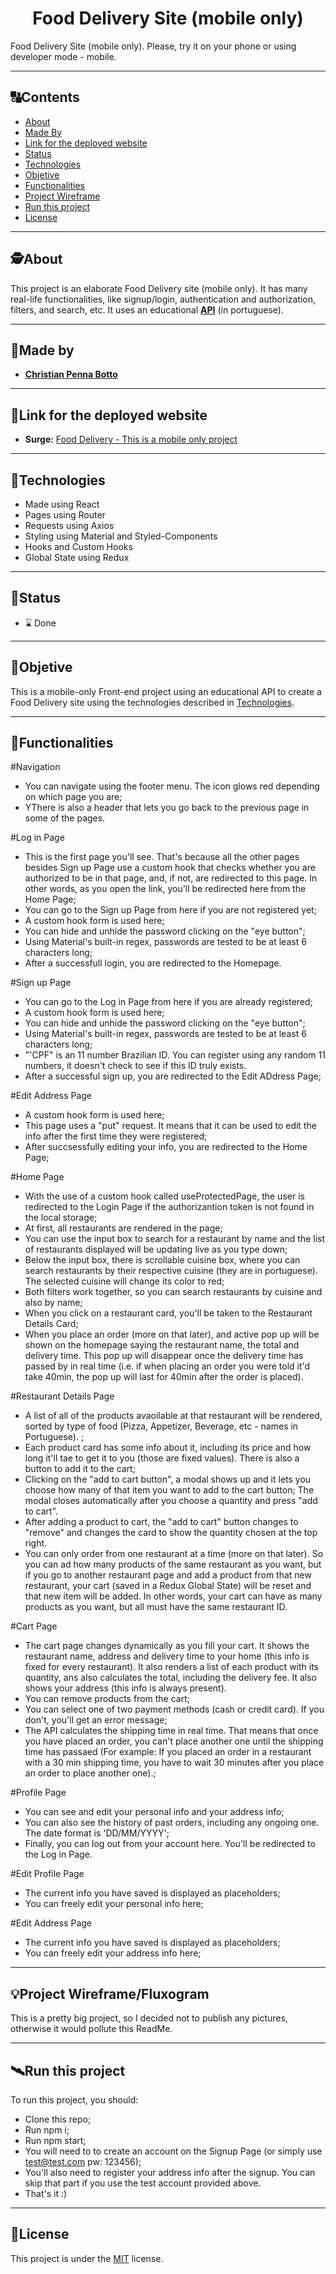 <h1 align="center">
     Food Delivery Site (mobile only)
</h1>

Food Delivery Site (mobile only). Please, try it on your phone or using developer mode - mobile.


---

##  🔠Contents

<!--ts-->
   * [About](#about)
   * [Made By](#made-by)
   * [Link for the deployed website](#link-for-the-deployed-website)
   * [Status](#status)
   * [Technologies](#Technologies)
   * [Objetive](#objetive)
   * [Functionalities](#functionalities)
   * [Project Wireframe](#project-wireframe)
   * [Run this project](#run-this-project)
   * [License](#license)
<!--te-->


---

##  🕵About

This project is an elaborate Food Delivery site (mobile only). It has many real-life functionalities, like signup/login, authentication and authorization, filters, and search, etc. It uses an educational [**API**](https://documenter.getpostman.com/view/7549981/SWTEdGtT) (in portuguese). 

---

##  👨Made by

-  [**Christian Penna Botto**](https://github.com/chriss3008) 

---
## 🔗Link for the deployed website

- **Surge:** [Food Delivery - This is a mobile only project](https://food-delivery-christian-penna-botto.surge.sh/) 

---

## 🔭Technologies 

<!--ts-->
   * Made using React
   * Pages using Router
   * Requests using Axios
   * Styling using Material and Styled-Components
   * Hooks and Custom Hooks
   * Global State using Redux
<!--te-->


---
##  🧭Status 

 - ⌛ Done
 
---

##  🎯Objetive

This is a mobile-only Front-end project using an educational API to create a Food Delivery site using the technologies described in [Technologies](#Technologies).

---

##  🔨Functionalities

#Navigation
   * You can navigate using the footer menu. The icon glows red depending on which page you are;
   * YThere is also a header that lets you go back to the previous page in some of the pages.

 #Log in Page
   * This is the first page you'll see. That's because all the other pages besides Sign up Page use a custom hook that checks whether you are authorized to be in that page, and, if not, are redirected to this page. In other words, as you open the link, you'll be redirected here from the Home Page;
   * You can go to the Sign up Page from here if you are not registered yet;
   * A custom hook form is used here;
   * You can hide and unhide the password clicking on the "eye button";
   * Using Material's built-in regex, passwords are tested to be at least 6 characters long;
   * After a successfull login, you are redirected to the Homepage.

#Sign up Page
   * You can go to the Log in Page from here if you are already registered;
   * A custom hook form is used here;
   * You can hide and unhide the password clicking on the "eye button";
   * Using Material's built-in regex, passwords are tested to be at least 6 characters long;
   * "'CPF" is an 11 number Brazilian ID. You can register using any random 11 numbers, it doesn't check to see if this ID truly exists.
   * After a successful sign up, you are redirected to the Edit ADdress Page;

#Edit Address Page
   * A custom hook form is used here;
   * This page uses a "put" request. It means that it can be used to edit the info after the first time they were registered;
   * After succsessfully editing your info, you are redirected to the Home Page;

#Home Page
   * With the use of a custom hook called useProtectedPage, the user is redirected to the Login Page if the authorizantion token is not found in the local storage;
   * At first, all restaurants are rendered in the page;
   * You can use the input box to search for a restaurant by name and the list of restaurants displayed will be updating live as you type down;
   * Below the input box, there is scrollable cuisine box, where you can search restaurants by their respective cuisine (they are in portuguese). The selected cuisine will change its color to red;
   * Both filters work together, so you can search restaurants by cuisine and also by name;
   * When you click on a restaurant card, you'll be taken to the Restaurant Details Card;
   * When you place an order (more on that later), and active pop up will be shown on the homepage saying the restaurant name, the total and delivery time. This pop up will disappear once the delivery time has passed by in real time (i.e. if when placing an order you were told it'd take 40min, the pop up will last for 40min after the order is placed).

 #Restaurant Details Page
   * A list of all of the products avaoilable at that restaurant will be rendered, sorted by type of food (Pizza, Appetizer, Beverage, etc - names in Portuguese). ;
   * Each product card has some info about it, including its price and how long it'll tae to get it to you (those are fixed values). There is also a button to add it to the cart;
   * Clicking on the "add to cart button", a modal shows up and it lets you choose how many of that item you want to add to the cart button; The modal closes automatically after you choose a quantity and press "add to cart". 
   * After adding a product to cart, the "add to cart" button changes to "remove" and changes the card to show the quantity chosen at the top right.  
   * You can only order from one restaurant at a time (more on that later). So you can ad how many products of the same restaurant as you want, but if you go to another restaurant page and add a product from that new restaurant, your cart (saved in a Redux Global State) will be reset and that new item will be added. In other words, your cart can have as many products as you want, but all must have the same restaurant ID.

   #Cart Page
   * The cart page changes dynamically as you fill your cart. It shows the restaurant name, address and delivery time to your home (this info is fixed for every restaurant). It also renders a list of each product with its quantity, ans also calculates the total, including the delivery fee. It also shows your address (this info is always present).
   * You can remove products from the cart;
   * You can select one of two payment methods (cash or credit card). If you don't, you'll get an error message;
   * The API calculates the shipping time in real time. That means that once you have placed an order, you can't place another one until the shipping time has passaed (For example: If you placed an order in a restaurant with a 30 min shipping time, you have to wait 30 minutes after you place an order to place another one).; 

 #Profile Page
   * You can see and edit your personal info and your address info;
   * You can also see the history of past orders, including any ongoing one. The date format is 'DD/MM/YYYY';
   * Finally, you can log out from your account here. You'll be redirected to the Log in Page.

 #Edit Profile Page
   * The current info you have saved is displayed as placeholders;
   * You can freely edit your personal info here;

 #Edit Address Page
   * The current info you have saved is displayed as placeholders;
   * You can freely edit your address info here;



---

## 💡Project Wireframe/Fluxogram

This is a pretty big project, so I decided not to publish any pictures, otherwise it would pollute this ReadMe.

---


## 🛰Run this project



To run this project, you should:

- Clone this repo;
- Run npm i;
- Run npm start;
- You will need to to create an account on the Signup Page (or simply use test@test.com pw: 123456);
- You'll also need to register your address info after the signup. You can skip that part if you use the test account provided above.
- That's it :)


---

## 📝License

This project is under the [MIT](./LICENSE) license.
